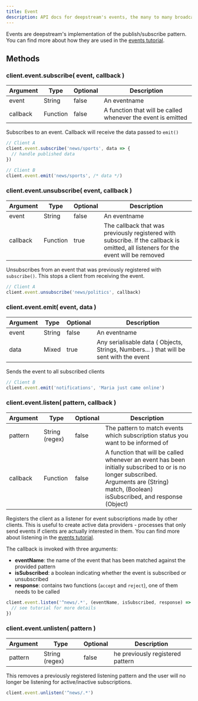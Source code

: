 ```yaml
---
title: Event
description: API docs for deepstream's events, the many to many broadcasting mechanism
---
```


Events are deepstream's implementation of the publish/subscribe pattern. You can find more about how they are used in the [events tutorial](/tutorials/core/pubsub/).

## Methods

### client.event.subscribe( event, callback )

|Argument|Type|Optional|Description|
|---|---|---|---|
|event|String|false|An eventname|
|callback|Function|false|A function that will be called whenever the event is emitted|

Subscribes to an event. Callback will receive the data passed to `emit()`

```javascript
// Client A
client.event.subscribe('news/sports', data => {
  // handle published data
})

// Client B
client.event.emit('news/sports', /* data */)
```

### client.event.unsubscribe( event, callback )

|Argument|Type|Optional|Description|
|---|---|---|---|
|event|String|false|An eventname|
|callback|Function|true|The callback that was previously registered with subscribe. If the callback is omitted, all listeners for the event will be removed|

Unsubscribes from an event that was previously registered with `subscribe()`. This stops a client from receiving the event.

```javascript
// Client A
client.event.unsubscribe('news/politics', callback)
```

### client.event.emit( event, data )

|Argument|Type|Optional|Description|
|---|---|---|---|
|event|String|false|An eventname|
|data|Mixed|true|Any serialisable data ( Objects, Strings, Numbers... ) that will be sent with the event|

Sends the event to all subscribed clients

```javascript
// Client B
client.event.emit('notifications', 'Maria just came online')
```

### client.event.listen( pattern, callback )

|Argument|Type|Optional|Description|
|---|---|---|---|
|pattern|String (regex)|false|The pattern to match events which subscription status you want to be informed of|
|callback|Function|false|A function that will be called whenever an event has been initially subscribed to or is no longer subscribed. Arguments are (String) match, (Boolean) isSubscribed, and response (Object)|

Registers the client as a listener for event subscriptions made by other clients. This is useful to create active data providers - processes that only send events if clients are actually interested in them. You can find more about listening in the [events tutorial](/tutorials/core/pubsub/#how-to-listen-for-event-subscriptions).

The callback is invoked with three arguments:
- **eventName**: the name of the event that has been matched against the provided pattern
- **isSubscribed**: a boolean indicating whether the event is subscribed or unsubscribed
- **response**: contains two functions (`accept` and `reject`), one of them needs to be called

```javascript
client.event.listen('^news/.*', (eventName, isSubscribed, response) => {
  // see tutorial for more details
})
```

### client.event.unlisten( pattern )

|Argument|Type|Optional|Description|
|---|---|---|---|
|pattern|String (regex)|false|he previously registered pattern|

This removes a previously registered listening pattern and the user will no longer be listening for active/inactive subscriptions.

```javascript
client.event.unlisten('^news/.*')
```
